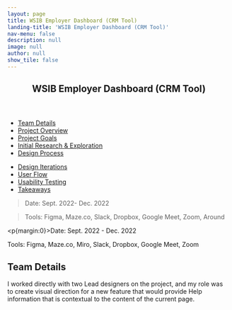 ```yaml
---
layout: page
title: WSIB Employer Dashboard (CRM Tool)
landing-title: 'WSIB Employer Dashboard (CRM Tool)'
nav-menu: false
description: null
image: null
author: null
show_tile: false
---
```


<!-- Main -->
<div id="main" class="alt">
	
<!-- One -->
<section id="one">
	<div class="inner">
	     <header class="major">
		<h1>WSIB Employer Dashboard (CRM Tool)</h1>
	     </header>		
		
<!-- Content Overview -->
<ul class="actions">
	<li><a href="#" class="button small">Team Details</a></li>
	<li><a href="#" class="button small">Project Overview</a></li>
	<li><a href="#" class="button small">Project Goals</a></li>
	<li><a href="#" class="button small">Initial Research & Exploration</a></li>
	<li><a href="#" class="button small">Design Process</a></li>
</ul>
		
<ul class="actions">
	<li><a href="#" class="button small">Design Iterations</a></li>
	<li><a href="#" class="button small">User Flow</a></li>
	<li><a href="#" class="button small">Usability Testing</a></li>
	<li><a href="#" class="button small">Takeaways</a></li>
</ul>

<!-- Content -->
<blockquote>Date: Sept. 2022- Dec. 2022</blockquote>
<blockquote>Tools: Figma, Maze.co, Slack, Dropbox, Google Meet, Zoom, Around</blockquote>

<p{margin:0}>Date: Sept. 2022 - Dec. 2022</p>
<p>Tools: Figma, Maze.co, Miro, Slack, Dropbox, Google Meet, Zoom</p>

<h2>Team Details</h2>
<p>I worked directly with two Lead designers on the project, and my role was to create visual direction for a new feature that would provide Help information that is contextual to the content of the current page.</p>

</div>
</section>
	
</div>
